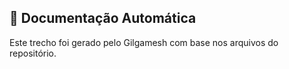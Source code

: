 
## 📄 Documentação Automática

Este trecho foi gerado pelo Gilgamesh com base nos arquivos do repositório.


